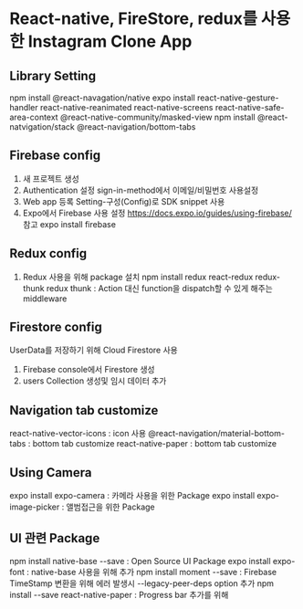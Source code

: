 # React-native, FireStore, redux를 사용한 Instagram Clone App

## Library Setting

npm install @react-navagation/native
expo install react-native-gesture-handler react-native-reanimated react-native-screens react-native-safe-area-context @react-native-community/masked-view
npm install @react-natvigation/stack @react-navigation/bottom-tabs 

## Firebase config
1. 새 프로젝트 생성
2. Authentication 설정
    sign-in-method에서 이메일/비밀번호 사용설정
3. Web app 등록
    Setting-구성(Config)로 SDK snippet 사용
4. Expo에서 Firebase 사용 설정
    https://docs.expo.io/guides/using-firebase/ 참고
    expo install firebase

## Redux config
1. Redux 사용을 위해 package 설치
    npm install redux react-redux redux-thunk
    redux thunk : Action 대신 function을 dispatch할 수 있게 해주는 middleware

## Firestore config
UserData를 저장하기 위해 Cloud Firestore 사용
1. Firebase console에서 Firestore 생성
2. users Collection 생성및 임시 데이터 추가

## Navigation tab customize
react-native-vector-icons : icon 사용
@react-navigation/material-bottom-tabs : bottom tab customize
react-native-paper : bottom tab customize

## Using Camera
expo install expo-camera : 카메라 사용을 위한 Package
expo install expo-image-picker : 앨범접근을 위한 Package

## UI 관련 Package
npm install native-base --save : Open Source UI Package
expo install expo-font : native-base 사용을 위해 추가
npm install moment --save : Firebase TimeStamp 변환을 위해
에러 발생시 --legacy-peer-deps option 추가
npm install --save react-native-paper : Progress bar 추가를 위해